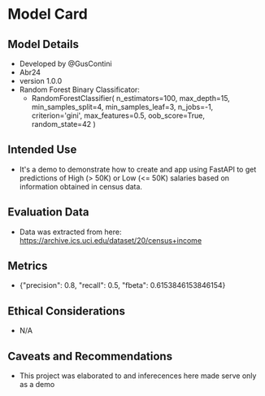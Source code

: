 # Model Card

## Model Details

- Developed by @GusContini
- Abr24
- version 1.0.0
- Random Forest Binary Classificator:
    - RandomForestClassifier(
    n_estimators=100,
    max_depth=15,
    min_samples_split=4,
    min_samples_leaf=3,
    n_jobs=-1,
    criterion='gini',
    max_features=0.5,
    oob_score=True,
    random_state=42
    )

## Intended Use

- It's a demo to demonstrate how to create and app using FastAPI to get predictions of High (> 50K) or Low (<= 50K) salaries based on information obtained in census data.

## Evaluation Data

- Data was extracted from here: https://archive.ics.uci.edu/dataset/20/census+income

## Metrics

- {"precision": 0.8, "recall": 0.5, "fbeta": 0.6153846153846154}

## Ethical Considerations

- N/A

## Caveats and Recommendations

- This project was elaborated to and inferecences here made serve only as a demo